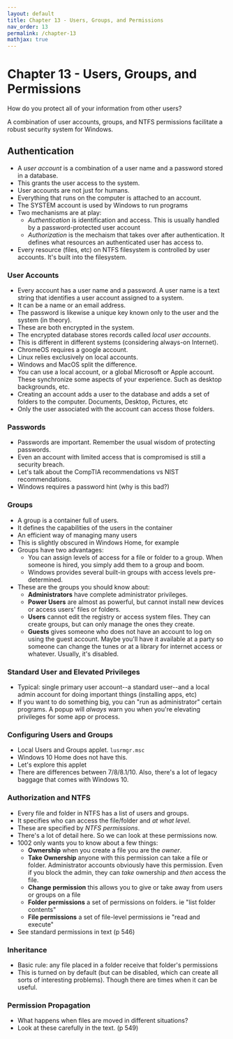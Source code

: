 ```yaml
---
layout: default
title: Chapter 13 - Users, Groups, and Permissions
nav_order: 13
permalink: /chapter-13
mathjax: true
---
```


Chapter 13 - Users, Groups, and Permissions
===========================================

How do you protect all of your information from other users?

A combination of user accounts, groups, and NTFS permissions facilitate a robust security system for Windows.

## Authentication

* A *user account* is a combination of a user name and a password stored in a database.
* This grants the user access to the system.
* User accounts are not just for humans.
* Everything that runs on the computer is attached to an account.
* The SYSTEM account is used by Windows to run programs
* Two mechanisms are at play:
    * *Authentication* is identification and access. This is usually handled by a password-protected user account
    * *Authorization* is the mechaism that takes over after authentication. It defines what resources an authenticated user has access to.
* Every resource (files, etc) on NTFS filesystem is controlled by user accounts. It's built into the filesystem.

### User Accounts

* Every account has a user name and a password. A user name is a text string that identifies a user account assigned to a system.
* It can be a name or an email address.
* The password is likewise a unique key known only to the user and the system (in theory).
* These are both encrypted in the system.
* The encrypted database stores records called *local user accounts*.
* This is different in different systems (considering always-on Internet).
* ChromeOS requires a google account.
* Linux relies exclusively on local accounts.
* Windows and MacOS split the difference.
* You can use a local account, or a global Microsoft or Apple account. These synchronize some aspects of your experience. Such as desktop backgrounds, etc.
* Creating an account adds a user to the database and adds a set of folders to the computer. Documents, Desktop, Pictures, etc
* Only the user associated with the account can access those folders.

### Passwords

* Passwords are important. Remember the usual wisdom of protecting passwords.
* Even an account with limited access that is compromised is still a security breach.
* Let's talk about the CompTIA recommendations vs NIST recommendations.
* Windows requires a password hint (why is this bad?)

### Groups

* A group is a container full of users.
* It defines the capabilities of the users in the container
* An efficient way of managing many users
* This is slightly obscured in Windows Home, for example
* Groups have two advantages:
    * You can assign levels of access for a file or folder to a group. When someone is hired, you simply add them to a group and boom.
    * Windows provides several built-in groups with access levels pre-determined.
* These are the groups you should know about:
    * **Administrators** have complete administrator privileges. 
    * **Power Users** are almost as powerful, but cannot install new devices or access users' files or folders.
    * **Users** cannot edit the registry or access system files. They can create groups, but can only manage the ones they create.
    * **Guests** gives someone who does not have an account to log on using the guest account. Maybe you'll have it available at a party so someone can change the tunes or at a library for internet access or whatever. Usually, it's disabled.

### Standard User and Elevated Privileges

* Typical: single primary user account--a standard user--and a local admin account for doing important things (installing apps, etc)
* If you want to do something big, you can "run as administrator" certain programs. A popup will *always* warn you when you're elevating privileges for some app or process.

### Configuring Users and Groups

* Local Users and Groups applet. `lusrmgr.msc`
* Windows 10 Home does not have this.
* Let's explore this applet
* There are differences between 7/8/8.1/10. Also, there's a lot of legacy baggage that comes with Windows 10.

### Authorization and NTFS

* Every file and folder in NTFS has a list of users and groups.
* It specifies who can access the file/folder and *at what level*.
* These are specified by *NTFS permissions*.
* There's a lot of detail here. So we can look at these permissions now.
* 1002 only wants you to know about a few things:
    * **Ownership** when you create a file you are the *owner*.
    * **Take Ownership** anyone with this permission can take a file or folder. Administrator accounts obviously have this permission. Even if you block the admin, they can *take* ownership and *then* access the file.
    * **Change permission** this allows you to give or take away from users or groups on a file
    * **Folder permissions** a set of permissions on folders. ie "list folder contents"
    * **File permissions** a set of file-level permissions ie "read and execute"
* See standard permissions in text (p 546)

### Inheritance

* Basic rule: any file placed in a folder receive that folder's permissions
* This is turned on by default (but can be disabled, which can create all sorts of interesting problems). Though there are times when it can be useful.

### Permission Propagation

* What happens when files are moved in different situations?
* Look at these carefully in the text. (p 549)
